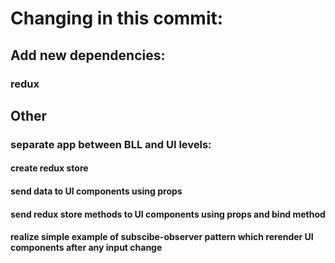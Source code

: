 # Changing in this commit:

## Add new dependencies:

### redux

## Other

### separate app between BLL and UI levels:

#### create redux store
#### send data to UI components using props
#### send redux store methods to UI components using props and bind method
#### realize simple example of subscibe-observer pattern which rerender UI components after any input change




